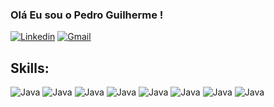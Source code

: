 ### Olá Eu sou o Pedro Guilherme !


[![Linkedin](https://img.shields.io/badge/LinkedIn-0077B5?style=for-the-badge&logo=linkedin&logoColor=white)](https://www.linkedin.com/in/pedro-guilherme-155405256/)
[![Gmail](https://img.shields.io/badge/Gmail-D14836?style=for-the-badge&logo=gmail&logoColor=white)](mailto:pg9967740@gmail.com)

## Skills:
![Java](https://img.shields.io/badge/Java-ED8B00?style=for-the-badge&logo=openjdk&logoColor=white)
![Java](https://img.shields.io/badge/MySQL-00000F?style=for-the-badge&logo=mysql&logoColor=white)
![Java](https://img.shields.io/badge/PostgreSQL-316192?style=for-the-badge&logo=postgresql&logoColor=white)
![Java](https://img.shields.io/badge/Python-3776AB?style=for-the-badge&logo=python&logoColor=white)
![Java](https://img.shields.io/badge/Angular-DD0031?style=for-the-badge&logo=angular&logoColor=white)
![Java](https://img.shields.io/badge/Node.js-43853D?style=for-the-badge&logo=node.js&logoColor=white)
![Java](https://img.shields.io/badge/JavaScript-F7DF1E?style=for-the-badge&logo=javascript&logoColor=black)
![Java](https://img.shields.io/badge/React-20232A?style=for-the-badge&logo=react&logoColor=61DAFB)



